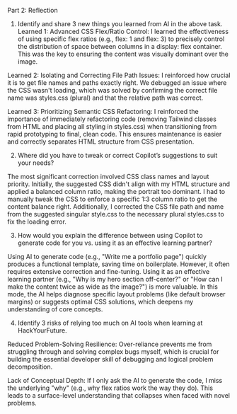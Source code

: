 Part 2: Reflection

1. Identify and share 3 new things you learned from AI in the above task.
Learned 1: Advanced CSS Flex/Ratio Control: I learned the effectiveness of using specific flex ratios (e.g., flex: 1 and flex: 3) to precisely control the distribution of space between columns in a display: flex container. This was the key to ensuring the content was visually dominant over the image.

 Learned 2: Isolating and Correcting File Path Issues: I reinforced how crucial it is to get file names and paths exactly right. We debugged an issue where the CSS wasn't loading, which was solved by confirming the correct file name was styles.css (plural) and that the relative path was correct.

Learned 3: Prioritizing Semantic CSS Refactoring: I reinforced the importance of immediately refactoring code (removing Tailwind classes from HTML and placing all styling in styles.css) when transitioning from rapid prototyping to final, clean code. This ensures maintenance is easier and correctly separates HTML structure from CSS presentation.

2. Where did you have to tweak or correct Copilot’s suggestions to suit your needs?

The most significant correction involved CSS class names and layout priority. Initially, the suggested CSS didn't align with my HTML structure and applied a balanced column ratio, making the portrait too dominant. I had to manually tweak the CSS to enforce a specific 1:3 column ratio to get the content balance right. Additionally, I corrected the CSS file path and name from the suggested singular style.css to the necessary plural styles.css to fix the loading error.

3. How would you explain the difference between using Copilot to generate code for you vs. using it as an effective learning partner?

Using AI to generate code (e.g., "Write me a portfolio page") quickly produces a functional template, saving time on boilerplate. However, it often requires extensive correction and fine-tuning. Using it as an effective learning partner (e.g., "Why is my hero section off-center?" or "How can I make the content twice as wide as the image?") is more valuable. In this mode, the AI helps diagnose specific layout problems (like default browser margins) or suggests optimal CSS solutions, which deepens my understanding of core concepts.

4. Identify 3 risks of relying too much on AI tools when learning at HackYourFuture.

Reduced Problem-Solving Resilience: Over-reliance prevents me from struggling through and solving complex bugs myself, which is crucial for building the essential developer skill of debugging and logical problem decomposition.

Lack of Conceptual Depth: If I only ask the AI to generate the code, I miss the underlying "why" (e.g., why flex ratios work the way they do). This leads to a surface-level understanding that collapses when faced with novel problems.